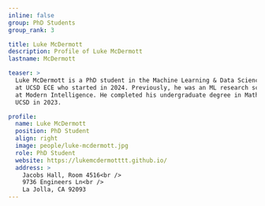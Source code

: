 ```yaml
---
inline: false
group: PhD Students
group_rank: 3

title: Luke McDermott
description: Profile of Luke McDermott
lastname: McDermott

teaser: >
  Luke McDermott is a PhD student in the Machine Learning & Data Science track
  at UCSD ECE who started in 2024. Previously, he was an ML research scientist
  at Modern Intelligence. He completed his undergraduate degree in Math-CS at
  UCSD in 2023.

profile:
  name: Luke McDermott
  position: PhD Student
  align: right
  image: people/luke-mcdermott.jpg
  role: PhD Student
  website: https://lukemcdermotttt.github.io/
  address: >
    Jacobs Hall, Room 4516<br />
    9736 Engineers Ln<br />
    La Jolla, CA 92093
---
```

